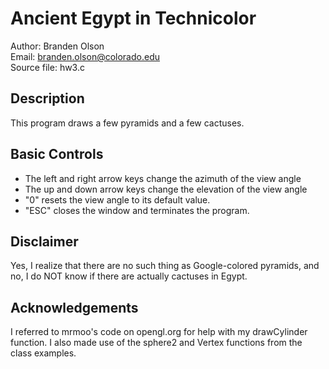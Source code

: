 Ancient Egypt in Technicolor
============================

Author: Branden Olson  
Email: branden.olson@colorado.edu  
Source file: hw3.c

Description
-----------
This program draws a few pyramids and a few cactuses.

Basic Controls
--------------
* The left and right arrow keys change the azimuth of the view angle
* The up and down arrow keys change the elevation of the view angle 
* "0" resets the view angle to its default value.
* "ESC" closes the window and terminates the program. 

Disclaimer
----------
Yes, I realize that there are no such thing as Google-colored pyramids, and 
no, I do NOT know if there are actually cactuses in Egypt.

Acknowledgements
----------------
I referred to mrmoo's code on opengl.org for help with my drawCylinder
function. I also made use of the sphere2 and Vertex functions from the class
examples.
